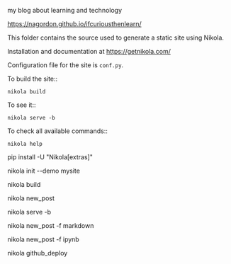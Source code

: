 
my blog about learning and technology


https://nagordon.github.io/ifcuriousthenlearn/


This folder contains the source used to generate a static site using Nikola.

Installation and documentation at https://getnikola.com/

Configuration file for the site is ``conf.py``.

To build the site::

    nikola build

To see it::

    nikola serve -b

To check all available commands::

    nikola help



    

pip install -U "Nikola[extras]"

nikola init --demo mysite

nikola build

nikola new_post

nikola serve -b

nikola new_post -f markdown

nikola new_post -f ipynb

nikola github_deploy